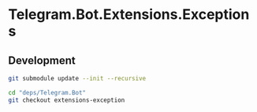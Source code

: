 # Telegram.Bot.Extensions.Exceptions

## Development

```bash
git submodule update --init --recursive

cd "deps/Telegram.Bot"
git checkout extensions-exception
```
